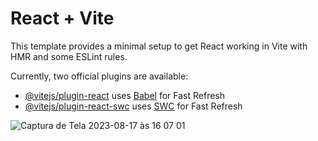 # React + Vite

This template provides a minimal setup to get React working in Vite with HMR and some ESLint rules.

Currently, two official plugins are available:

- [@vitejs/plugin-react](https://github.com/vitejs/vite-plugin-react/blob/main/packages/plugin-react/README.md) uses [Babel](https://babeljs.io/) for Fast Refresh
- [@vitejs/plugin-react-swc](https://github.com/vitejs/vite-plugin-react-swc) uses [SWC](https://swc.rs/) for Fast Refresh

![Captura de Tela 2023-08-17 às 16 07 01](https://github.com/itsmyllaa/rocket-react/assets/60410635/1a30a1b6-3954-40c1-9807-ac45d0c09630)

